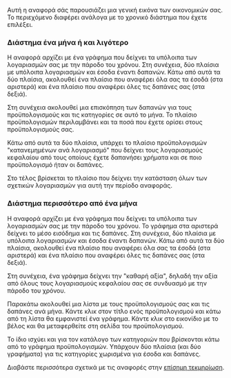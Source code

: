 Αυτή η αναφορά σάς παρουσιάζει μια γενική εικόνα των οικονομικών σας. Το περιεχόμενο διαφέρει ανάλογα με το χρονικό διάστημα που έχετε επιλέξει.

### Διάστημα ένα μήνα ή και λιγότερο

Η αναφορά αρχίζει με ένα γράφημα που δείχνει τα υπόλοιπα των λογαριασμών σας με την πάροδο του χρόνου. Στη συνέχεια, δύο πλαίσια με υπόλοιπα λογαριασμών και έσοδα έναντι δαπανών. Κάτω από αυτά τα δύο πλαίσια, ακολουθεί ένα πλαίσιο που αναφέρει όλα σας τα έσοδά (στα αριστερά) και ένα πλαίσιο που αναφέρει όλες τις δαπάνες σας (στα δεξιά).

Στη συνέχεια ακολουθεί μια επισκόπηση των δαπανών για τους προϋπολογισμούς και τις κατηγορίες σε αυτό το μήνα. Το πλαίσιο προϋπολογισμών περιλαμβάνει και τα ποσά που έχετε ορίσει στους προϋπολογισμούς σας.

Κάτω από αυτά τα δύο πλαίσια, υπάρχει το πλαίσιο προϋπολογισμών "κατανεμημένων ανά λογαριασμό" που δείχνει τους λογαριασμούς κεφαλαίου από τους οποίους έχετε δαπανήσει χρήματα και σε ποιο προϋπολογισμό ήταν οι δαπάνες.

Στο τέλος βρίσκεται το πλαίσιο που δείχνει την κατάσταση όλων των σχετικών λογαριασμών για αυτή την περίοδο αναφοράς.

### Διάστημα περισσότερο από ένα μήνα

Η αναφορά αρχίζει με ένα γράφημα που δείχνει τα υπόλοιπα των λογαριασμών σας με την πάροδο του χρόνου. Το γράφημα στα αριστερά δείχνει το μέσο εισόδημα και τις δαπάνες. Στη συνέχεια, δύο πλαίσια με υπόλοιπα λογαριασμών και έσοδα έναντι δαπανών. Κάτω από αυτά τα δύο πλαίσια, ακολουθεί ένα πλαίσιο που αναφέρει όλα σας τα έσοδά (στα αριστερά) και ένα πλαίσιο που αναφέρει όλες τις δαπάνες σας (στα δεξιά).

Στη συνέχεια, ένα γράφημα δείχνει την "καθαρή αξία", δηλαδή την αξία από όλους τους λογαριασμούς κεφαλαίου σας σε συνδυασμό με την πάροδο του χρόνου.

Παρακάτω ακολουθεί μια λίστα με τους προϋπολογισμούς σας και τις δαπάνες ανά μήνα. Κάντε κλικ στον τίτλο ενός προϋπολογισμού και κάτω από τη λίστα θα εμφανιστεί ένα γράφημα. Κάντε κλικ στο εικονίδιο με το βέλος και θα μεταφερθείτε στη σελίδα του προϋπολογισμού.

Το ίδιο ισχύει και για τον κατάλογο των κατηγοριών που βρίσκονται κάτω από το γράφημα προϋπολογισμών. Υπάρχουν δύο πλαίσια (και δύο γραφήματα) για τις κατηγορίες χωρισμένα για έσοδα και δαπάνες.

Διαβάστε περισσότερα σχετικά με τις αναφορές στην [επίσημη τεκμηρίωση](https://docs.firefly-iii.org/advanced-concepts/reports).